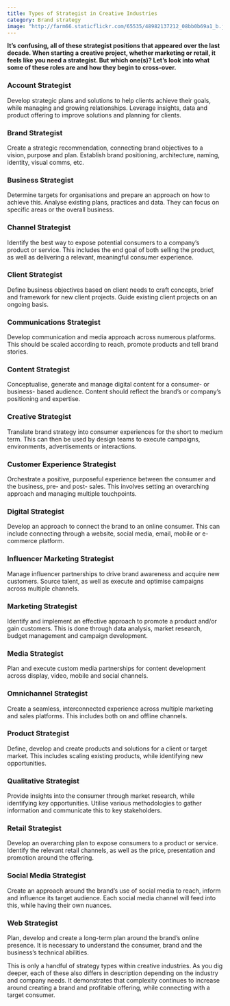 ```yaml
---
title: Types of Strategist in Creative Industries
category: Brand strategy
image: "http://farm66.staticflickr.com/65535/48982137212_08bb0b69a1_b.jpg"
---
```


**It’s confusing, all of these strategist positions that appeared over the last decade. When starting a creative project, whether marketing or retail, it feels like you need a strategist. But which one(s)? Let’s look into what some of these roles are and how they begin to cross-over.** 

### Account Strategist 
Develop strategic plans and solutions to help clients achieve their goals, while managing and growing relationships. Leverage insights, data and product offering to improve solutions and planning for clients.

### Brand Strategist 
Create a strategic recommendation, connecting brand objectives to a vision, purpose and plan. Establish brand positioning, architecture, naming, identity, visual comms, etc.
 
### Business Strategist 
Determine targets for organisations and prepare an approach on how to achieve this. Analyse existing plans, practices and data. They can focus on specific areas or the overall business. 

### Channel Strategist 
Identify the best way to expose potential consumers to a company’s product or service. This includes the end goal of both selling the product, as well as delivering a relevant, meaningful consumer experience. 

### Client Strategist 
Define business objectives based on client needs to craft concepts, brief and framework for new client projects. Guide existing client projects on an ongoing basis.

### Communications Strategist 
Develop communication and media approach across numerous platforms. This should be scaled according to reach, promote products and tell brand stories.

### Content Strategist
Conceptualise, generate and manage digital content for a consumer- or business- based audience. Content should reflect the brand’s or company’s positioning and expertise. 

### Creative Strategist
Translate brand strategy into consumer experiences for the short to medium term. This can then be used by design teams to execute campaigns, environments, advertisements or interactions.

### Customer Experience Strategist 
Orchestrate a positive, purposeful experience between the consumer and the business, pre- and post- sales. This involves setting an overarching approach and managing multiple touchpoints. 

### Digital Strategist
Develop an approach to connect the brand to an online consumer. This can include connecting through a website, social media, email, mobile or e-commerce platform.

### Influencer Marketing Strategist 
Manage influencer partnerships to drive brand awareness and acquire new customers. Source talent, as well as execute and optimise campaigns across multiple channels.

### Marketing Strategist
Identify and implement an effective approach to promote a product and/or gain customers. This is done through data analysis, market research, budget management and campaign development.

### Media Strategist
Plan and execute custom media partnerships for content development across display, video, mobile and social channels.

### Omnichannel Strategist 
Create a seamless, interconnected experience across multiple marketing and sales platforms. This includes both on and offline channels.

### Product Strategist 
Define, develop and create products and solutions for a client or target market. This includes scaling existing products, while identifying new opportunities.

### Qualitative Strategist 
Provide insights into the consumer through market research, while identifying key opportunities. Utilise various methodologies to gather information and communicate this to key stakeholders.

### Retail Strategist 
Develop an overarching plan to expose consumers to a product or service. Identify the relevant retail channels, as well as the price, presentation and promotion around the offering.

### Social Media Strategist 
Create an approach around the brand’s use of social media to reach, inform and influence its target audience. Each social media channel will feed into this, while having their own nuances. 

### Web Strategist 
Plan, develop and create a long-term plan around the brand’s online presence. It is necessary to understand the consumer, brand and the business’s technical abilities. 

This is only a handful of strategy types within creative industries. As you dig deeper, each of these also differs in description depending on the industry and company needs. It demonstrates that complexity continues to increase around creating a brand and profitable offering, while connecting with a target consumer.
